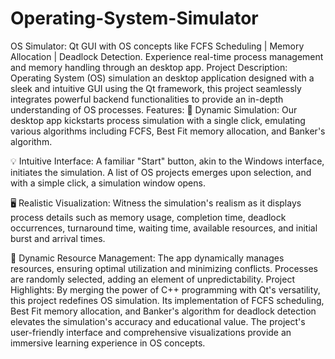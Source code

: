 # Operating-System-Simulator
OS Simulator: Qt GUI with OS concepts like FCFS Scheduling | Memory Allocation | Deadlock Detection. Experience real-time process management and memory handling through an desktop app.
Project Description:
Operating System (OS) simulation an desktop application designed with a sleek and intuitive GUI using the Qt framework, this project seamlessly integrates powerful backend functionalities to provide an in-depth understanding of OS processes.
Features:
🚀 Dynamic Simulation: Our desktop app kickstarts process simulation with a single click, emulating various algorithms including FCFS, Best Fit memory allocation, and Banker's algorithm.

💡 Intuitive Interface: A familiar "Start" button, akin to the Windows interface, initiates the simulation. A list of OS projects emerges upon selection, and with a simple click, a simulation window opens.

🖥️ Realistic Visualization: Witness the simulation's realism as it displays process details such as memory usage, completion time, deadlock occurrences, turnaround time, waiting time, available resources, and initial burst and arrival times.

🔄 Dynamic Resource Management: The app dynamically manages resources, ensuring optimal utilization and minimizing conflicts. Processes are randomly selected, adding an element of unpredictability.
Project Highlights:
By merging the power of C++ programming with Qt's versatility, this project redefines OS simulation. Its implementation of FCFS scheduling, Best Fit memory allocation, and Banker's algorithm for deadlock detection elevates the simulation's accuracy and educational value. The project's user-friendly interface and comprehensive visualizations provide an immersive learning experience in OS concepts.
